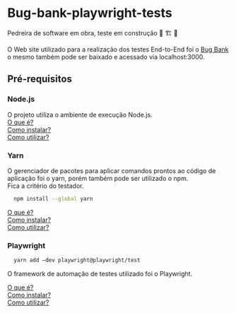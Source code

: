 # Bug-bank-playwright-tests 
Pedreira de software em obra, teste em construção :construction_worker:	 :building_construction:	:bricks:	

O Web site utilizado para a realização dos testes End-to-End foi o [Bug Bank](https://bugbank.netlify.app/) o mesmo também pode ser baixado e acessado via localhost:3000.


## Pré-requisitos

### Node.js

O projeto utiliza o ambiente de execução Node.js. <br />
[O que é?](https://nodejs.org/pt-br/about/) <br />
[Como instalar?](https://nodejs.org/pt-br/download/) <br />
[Como utilizar?](https://nodejs.org/pt-br/docs/)


### Yarn 

O gerenciador de pacotes para aplicar comandos prontos ao código de aplicação foi o yarn, porém também pode ser utilizado o npm. <br />
Fica a critério do testador.

```bash
  npm install --global yarn
```

[O que é?](https://classic.yarnpkg.com/en/) <br />
[Como instalar?](https://classic.yarnpkg.com/en/docs/install#windows-stable) <br />
[Como utilizar?](https://classic.yarnpkg.com/en/docs/usage)

### Playwright

```bash
  yarn add —dev playwright@playwright/test
```
O framework de automação de testes utilizado foi o Playwright.

[O que é?](https://playwright.dev/) <br />
[Como instalar?](https://playwright.dev/docs/intro#installation) <br />
[Como utilizar?](https://playwright.dev/docs/intro#first-test)





